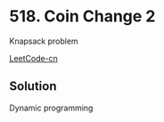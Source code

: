 # 518. Coin Change 2

Knapsack problem

[LeetCode-cn](https://leetcode-cn.com/problems/coin-change-2/)

## Solution

Dynamic programming
